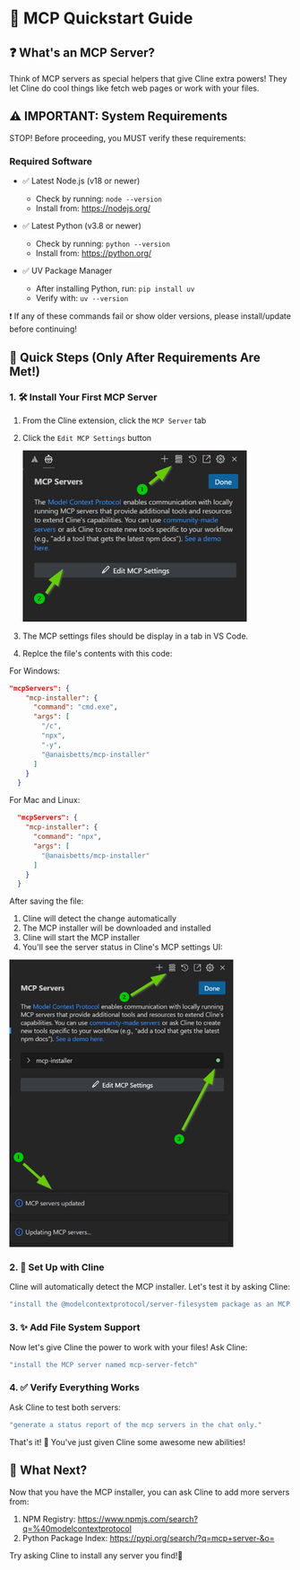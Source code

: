 # 🚀 MCP Quickstart Guide

## ❓ What's an MCP Server?

Think of MCP servers as special helpers that give Cline extra powers! They let Cline do cool things like fetch web pages or work with your files.

## ⚠️ IMPORTANT: System Requirements

STOP! Before proceeding, you MUST verify these requirements:

### Required Software

- ✅ Latest Node.js (v18 or newer)
  - Check by running: `node --version`
  - Install from: <https://nodejs.org/>

- ✅ Latest Python (v3.8 or newer)
  - Check by running: `python --version`
  - Install from: <https://python.org/>

- ✅ UV Package Manager
  - After installing Python, run: `pip install uv`
  - Verify with: `uv --version`

❗ If any of these commands fail or show older versions, please install/update before continuing!

## 🎯 Quick Steps (Only After Requirements Are Met!)

### 1. 🛠️ Install Your First MCP Server

1. From the Cline extension, click the `MCP Server` tab
1. Click the `Edit MCP Settings` button

      <img src="/assets/docs/cline-mcp-server-panel.png" alt="MCP Server Panel" width="400" />
1. The MCP settings files should be display in a tab in VS Code.
1. Replce the file's contents with this code:

For Windows:

```json
"mcpServers": {
    "mcp-installer": {
      "command": "cmd.exe",
      "args": [
        "/c",
        "npx",
        "-y",
        "@anaisbetts/mcp-installer"
      ]
    }
  }
```

For Mac and Linux:

```json
  "mcpServers": {
    "mcp-installer": {
      "command": "npx",
      "args": [
        "@anaisbetts/mcp-installer"
      ]
    }
  }
```

After saving the file:
1. Cline will detect the change automatically
2. The MCP installer will be downloaded and installed
3. Cline will start the MCP installer
4. You'll see the server status in Cline's MCP settings UI:

<img src="/assets/docs/cline-mcp-server-panel-mcp-installer.png" alt="MCP Server Panel with Installer" width="400" />


### 2. 🔄 Set Up with Cline

Cline will automatically detect the MCP installer. Let's test it by asking Cline:

```bash
"install the @modelcontextprotocol/server-filesystem package as an MCP server"
```

### 3. ✨ Add File System Support

Now let's give Cline the power to work with your files! Ask Cline:

```bash
"install the MCP server named mcp-server-fetch"
```

### 4. ✅ Verify Everything Works

Ask Cline to test both servers:

```bash
"generate a status report of the mcp servers in the chat only."
```

That's it! 🎉 You've just given Cline some awesome new abilities!

## 🤔 What Next?

Now that you have the MCP installer, you can ask Cline to add more servers from:

1. NPM Registry: <https://www.npmjs.com/search?q=%40modelcontextprotocol>
2. Python Package Index: <https://pypi.org/search/?q=mcp+server-&o=>

Try asking Cline to install any server you find!🌟
